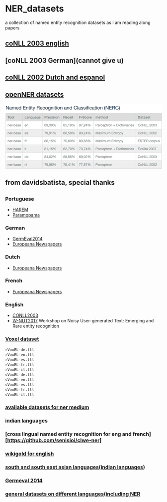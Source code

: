 # NER_datasets
a collection of named entity recognition datasets as I am reading along papers

## [coNLL 2003 english](https://github.com/synalp/NER/tree/master/corpus/CoNLL-2003)
## [coNLL 2003 German](cannot give u)
## [coNLL 2002 Dutch and espanol](https://github.com/teropa/nlp/tree/master/resources/corpora/conll2002)

## [openNER datasets](http://www.opener-project.eu/project/performance/)
![dataset name](https://github.com/Emrys-Hong/NER_datasets/blob/master/openNER.png)

## from davidsbatista, special thanks
## <a name="pt"></a>
### Portuguese
 * [HAREM](https://github.com/davidsbatista/NER-datasets/tree/master/Portuguese)
 * [Paramopama](https://github.com/davidsbatista/NER-datasets/blob/master/Portuguese/corpus_Paramopama.txt)

<a name="de"></a>
### German
 * [GermEval2014](https://github.com/davidsbatista/NER-datasets/tree/master/GermEval2014)
 * [Europeana Newspapers](https://github.com/EuropeanaNewspapers/ner-corpora)
 
<a name="nl"></a>
### Dutch
 * [Europeana Newspapers](https://github.com/EuropeanaNewspapers/ner-corpora)

<a name="fr"></a>
### French
 * [Europeana Newspapers](https://github.com/EuropeanaNewspapers/ner-corpora)

<a name="en"></a>
### English
 * [CONLL2003](https://github.com/davidsbatista/NER-datasets/tree/master/CONLL2003)
 * [W-NUT2017](https://github.com/leondz/emerging_entities_17) Workshop on Noisy User-generated Text: Emerging and Rare entity recognition

### [Voxel dataset](https://figshare.com/articles/VoxEL/6539675)
```
rVoxEL-de.ttl
rVoxEL-en.ttl
rVoxEL-es.ttl
rVoxEL-fr.ttl
rVoxEL-it.ttl
sVoxEL-de.ttl
sVoxEL-en.ttl
sVoxEL-es.ttl
sVoxEL-fr.ttl
sVoxEL-it.ttl
```
### [available datasets for ner medium](https://towardsdatascience.com/deep-learning-for-ner-1-public-datasets-and-annotation-methods-8b1ad5e98caf)

### [indian languages](http://au-kbc.org/nlp/NER-FIRE2013/)

### [cross lingual named entity recognition for eng and french][https://github.com/senisioi/clwe-ner]

### [wikigold for english](https://github.com/pritishuplavikar/Resume-NER)

### [south and south east asian languages(indian languages)](http://ltrc.iiit.ac.in/ner-ssea-08/index.cgi?topic=5)

### [Germeval 2014](https://sites.google.com/site/germeval2014ner/data)

### [general datasets on different languages(including NER](https://dkpro.github.io/dkpro-core/releases/1.9.0/docs/dataset-reference.html#_da)

